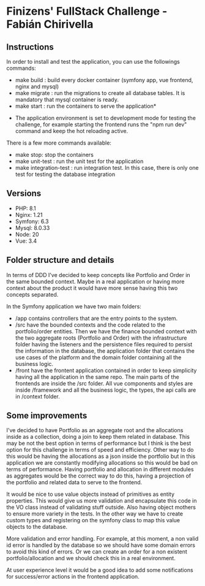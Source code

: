 # Finizens' FullStack Challenge - Fabián Chirivella

## Instructions

In order to install and test the application, you can use the followings commands:

- make build : build every docker container (symfony app, vue frontend, nginx and mysql)
- make migrate : run the migrations to create all database tables. It is mandatory that mysql container is ready.
- make start : run the containers to serve the application*

* The application environment is set to development mode for testing the challenge, for example starting the
frontend runs the "npm run dev" command and keep the hot reloading active.

There is a few more commands available:

- make stop: stop the containers
- make unit-test : run the unit test for the application
- make integration-test : run integration test. In this case, there is only one test for testing the database integration

## Versions

- PHP: 8.1
- Nginx: 1.21
- Symfony: 6.3
- Mysql: 8.0.33
- Node: 20
- Vue: 3.4

## Folder structure and details

In terms of DDD I've decided to keep concepts like Portfolio and Order in the same bounded context. Maybe in a real 
application or having more context about the product it would have more sense having this two concepts separated.

In the Symfony application we have two main folders:
- /app contains controllers that are the entry points to the system.
- /src have the bounded contexts and the code related to the portfolio/order entities. Then we have the finance
bounded context with the two aggregate roots (Portfolio and Order) with the infrastructure folder having the listeners
and the persistence files required to persist the information in the database, the application folder that contains
the use cases of the platform and the domain folder containing all the business logic.
- /front have the frontent application contained in order to keep simplicity having all the application in the same repo.
The main parts of the frontends are inside the /src folder. All vue components and styles are inside /framework and all the
business logic, the types, the api calls are in /context folder.

## Some improvements

I've decided to have Portfolio as an aggregate root and the allocations inside as a collection, doing a join to keep 
them related in database. This may be not the best option in terms of performance but I think is the best option
for this challenge in terms of speed and efficiency. Other way to do this would be having the allocations as a json inside
the portfolio but in this application we are constantly modifying allocations so this would be bad on terms of performance.
Having portfolio and allocation in different modules as aggregates would be the correct way to do this, having a projection
of the portfolio and related data to serve to the frontend.

It would be nice to use value objects instead of primitives as entity properties. This would give us more validation
and encapsulate this code in the VO class instead of validating stuff outside. Also having object mothers to ensure
more variety in the tests. In the other way we have to create custom types and registering on the symfony class to map
this value objects to the database.

More validation and error handling. For example, at this moment, a non valid id error is handled by the database so we 
should have some domain errors to avoid this kind of errors. Or we can create an order for a non existent portfolio/allocation
and we should check this in a real environment.

At user experience level it would be a good idea to add some notifications for success/error actions in the frontend 
application.

